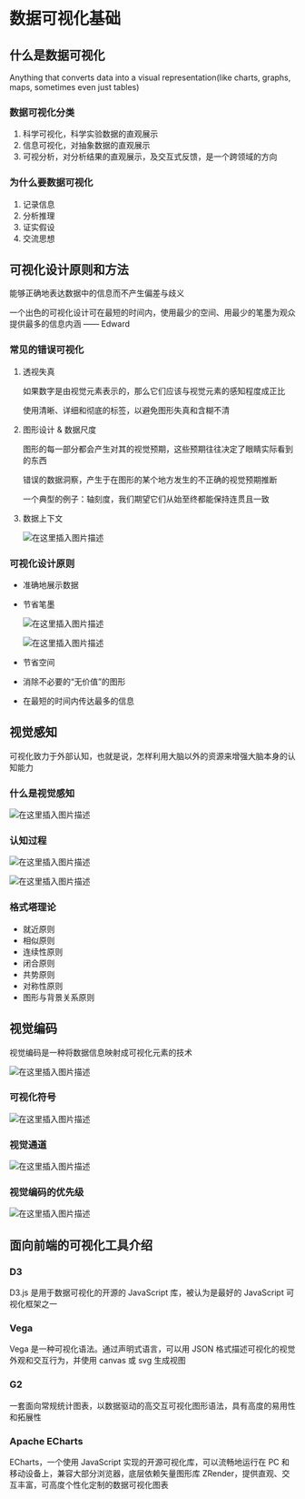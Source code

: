 # 数据可视化基础

## 什么是数据可视化

Anything that converts data into a visual representation(like charts, graphs, maps, sometimes even just tables)

### 数据可视化分类

1. 科学可视化，科学实验数据的直观展示
2. 信息可视化，对抽象数据的直观展示
3. 可视分析，对分析结果的直观展示，及交互式反馈，是一个跨领域的方向

### 为什么要数据可视化

1. 记录信息
2. 分析推理
3. 证实假设
4. 交流思想

## 可视化设计原则和方法

能够正确地表达数据中的信息而不产生偏差与歧义

一个出色的可视化设计可在最短的时间内，使用最少的空间、用最少的笔墨为观众提供最多的信息内涵 —— Edward

### 常见的错误可视化

1. 透视失真

   如果数字是由视觉元素表示的，那么它们应该与视觉元素的感知程度成正比

   使用清晰、详细和彻底的标签，以避免图形失真和含糊不清

2. 图形设计 & 数据尺度

   图形的每一部分都会产生对其的视觉预期，这些预期往往决定了眼睛实际看到的东西

   错误的数据洞察，产生于在图形的某个地方发生的不正确的视觉预期推断

   一个典型的例子：轴刻度，我们期望它们从始至终都能保持连贯且一致

3. 数据上下文

   ![在这里插入图片描述](https://img-blog.csdnimg.cn/1c21caf572e343b39b8be93873c7bceb.png)

### 可视化设计原则

- 准确地展示数据

- 节省笔墨

  ![在这里插入图片描述](https://img-blog.csdnimg.cn/a4d7ab1eaecf4b428cddd0c9e5f6b13b.png)

  ![在这里插入图片描述](https://img-blog.csdnimg.cn/87b2838dd78247089ab0b4b57c00ba3a.png)

- 节省空间

- 消除不必要的“无价值”的图形

- 在最短的时间内传达最多的信息

## 视觉感知

可视化致力于外部认知，也就是说，怎样利用大脑以外的资源来增强大脑本身的认知能力

### 什么是视觉感知

![在这里插入图片描述](https://img-blog.csdnimg.cn/7277daa0da9b46e7b3c072931427da92.png)

### 认知过程

![在这里插入图片描述](https://img-blog.csdnimg.cn/95f815463d6147fb9db8ea0251dbf045.png)

![在这里插入图片描述](https://img-blog.csdnimg.cn/088fef282a8447f3aab5564ac161628a.png)

### 格式塔理论

- 就近原则
- 相似原则
- 连续性原则
- 闭合原则
- 共势原则
- 对称性原则
- 图形与背景关系原则

## 视觉编码

视觉编码是一种将数据信息映射成可视化元素的技术

![在这里插入图片描述](https://img-blog.csdnimg.cn/28f47bd5eee545548dd43160f4faa81d.png)

### 可视化符号

![在这里插入图片描述](https://img-blog.csdnimg.cn/558e6ec9e278433b86d2213ac5261ec8.png)

### 视觉通道

![在这里插入图片描述](https://img-blog.csdnimg.cn/26e06162b7ea4cc09770de85b941e030.png)

### 视觉编码的优先级

![在这里插入图片描述](https://img-blog.csdnimg.cn/6ced7aea6cc245f7b624949bfd491926.png)

## 面向前端的可视化工具介绍

### D3

D3.js 是用于数据可视化的开源的 JavaScript 库，被认为是最好的 JavaScript 可视化框架之一

### Vega

Vega 是一种可视化语法。通过声明式语言，可以用 JSON 格式描述可视化的视觉外观和交互行为，并使用 canvas 或 svg 生成视图

### G2

一套面向常规统计图表，以数据驱动的高交互可视化图形语法，具有高度的易用性和拓展性

### Apache ECharts

ECharts，一个使用 JavaScript 实现的开源可视化库，可以流畅地运行在 PC 和移动设备上，兼容大部分浏览器，底层依赖矢量图形库 ZRender，提供直观、交互丰富，可高度个性化定制的数据可视化图表